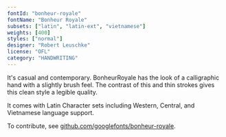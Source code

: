 ```yaml
---
fontId: "bonheur-royale"
fontName: "Bonheur Royale"
subsets: ["latin", "latin-ext", "vietnamese"]
weights: [400]
styles: ["normal"]
designer: "Robert Leuschke"
license: "OFL"
category: "HANDWRITING"
---
```


<p>
It's casual and contemporary. BonheurRoyale has the look of a calligraphic hand with a slightly brush feel. The contrast of this and thin strokes gives this clean style a legible quality.
</p>
<p>
It comes with Latin Character sets including Western, Central, and Vietnamese language support.
</p>
<p>
To contribute, see <a href="https://github.com/googlefonts/bonheur-royale" target="_blank">github.com/googlefonts/bonheur-royale</a>.
</p>
